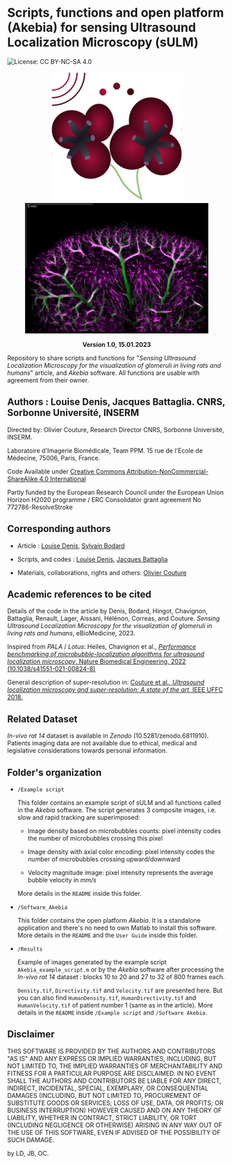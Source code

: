 # Scripts, functions and open platform (Akebia) for sensing Ultrasound Localization Microscopy (sULM)

![License: CC BY-NC-SA 4.0](https://img.shields.io/badge/License-CC%20BY--NC--SA%204.0-lightgrey.svg)

<p align="center">
<img src="/Images/logo_akebia.png" height="300">
<img src="/Images/Rat14Kidney_Density.png" height="300">
</p>
<p align ="center">
<b>Version 1.0, 15.01.2023</b>
</p>

Repository to share scripts and functions for "_Sensing Ultrasound Localization Microscopy for the visualization of glomeruli in living rats and humans_" article, and <em>Akebia</em> software. All functions are usable with agreement from their owner.

## Authors : Louise Denis, Jacques Battaglia. CNRS, Sorbonne Université, INSERM 
Directed by: Olivier Couture, Research Director CNRS, Sorbonne Université, INSERM.

Laboratoire d'Imagerie Biomédicale, Team PPM. 15 rue de l'Ecole de Médecine, 75006, Paris, France.

Code Available under [Creative Commons Attribution-NonCommercial-ShareAlike 4.0 International](https://creativecommons.org/licenses/by-nc-sa/4.0/)  

Partly funded by the European Research Council under the European Union Horizon H2020 programme / ERC Consolidator grant agreement No 772786-ResolveStroke

## Corresponding authors
* Article : [Louise Denis](mailto:louise.denis@sorbonne-universite.fr), [Sylvain Bodard](mailto:sylvain.bodard@aphp.fr) 

* Scripts, and codes : [Louise Denis](mailto:louise.denis@sorbonne-universite.fr), [Jacques Battaglia](mailto:jacques.battaglia@sorbonne-universite.fr)

* Materials, collaborations, rights and others: [Olivier Couture](mailto:olivier.couture@sorbonne-universite.fr)

## Academic references to be cited
Details of the code in the article by Denis, Bodard, Hingot, Chavignon, Battaglia, Renault, Lager, Aissani, Hélénon, Correas, and Couture. _Sensing Ultrasound Localization Microscopy for the visualization of glomeruli in living rats and humans_, eBioMedicine, 2023. 

Inspired from <em>PALA</em> / <em>Lotus</em>: Heiles, Chavignon et al., [_Performance benchmarking of microbubble-localization algorithms for ultrasound localization microscopy_, Nature Biomedical Engineering, 2022 (10.1038/s41551-021-00824-8)](https://www.nature.com/articles/s41551-021-00824-8)

General description of super-resolution in: [Couture et al., _Ultrasound localization microscopy and super-resolution: A state of the art_, IEEE UFFC 2018.](https://doi.org/10.1109/TUFFC.2018.2850811)


## Related Dataset
_In-vivo rat 14_ dataset is available in <em>Zenodo</em> (10.5281/zenodo.6811910). Patients imaging data are not available due to ethical, medical and legislative considerations towards personal information. 

## Folder's organization
* `/Example script`

  This folder contains an example script of sULM and all functions called in the <em>Akebia</em> software. The script generates 3 composite images, i.e. slow and rapid tracking are superimposed: 

  * Image density based on microbubbles counts: pixel intensity codes the number of microbubbles crossing this pixel

  * Image density with axial color encoding: pixel intensity codes the number of microbubbles crossing upward/downward

  * Velocity magnitude image: pixel intensity represents the average bubble velocity in _mm/s_

  More details in the `README` inside this folder.

* `/Software_Akebia`

  This folder contains the open platform <em>Akebia</em>. It is a standalone application and there's no need to own Matlab to install this software. More details in the `README` and the `User Guide` inside this folder.

* `/Results`

  Example of images generated by the example script `Akebia_example_script.m` or by the <em>Akebia</em> software after processing the _In-vivo rat 14_ dataset : blocks 10 to 20 and 27 to 32 of 800 frames each.

  `Density.tif`, `Directivity.tif` and `Velocity.tif` are presented here. But you can also find `HumanDensity.tif`, `HumanDirectivity.tif` and `HumanVelocity.tif` of patient number 1 (same as in the article). More details in the `README` inside `/Example script` and `/Software Akebia`.

## Disclaimer
THIS SOFTWARE IS PROVIDED BY THE AUTHORS AND CONTRIBUTORS "AS IS" AND ANY EXPRESS OR IMPLIED WARRANTIES, INCLUDING, BUT NOT LIMITED TO, THE IMPLIED WARRANTIES OF MERCHANTABILITY AND FITNESS FOR A PARTICULAR PURPOSE ARE DISCLAIMED. IN NO EVENT SHALL THE AUTHORS AND CONTRIBUTORS BE LIABLE FOR ANY DIRECT, INDIRECT, INCIDENTAL, SPECIAL, EXEMPLARY, OR CONSEQUENTIAL DAMAGES (INCLUDING, BUT NOT LIMITED TO, PROCUREMENT OF SUBSTITUTE GOODS OR SERVICES; LOSS OF USE, DATA, OR PROFITS; OR BUSINESS INTERRUPTION) HOWEVER CAUSED AND ON ANY THEORY OF LIABILITY, WHETHER IN CONTRACT, STRICT LIABILITY, OR TORT (INCLUDING NEGLIGENCE OR OTHERWISE) ARISING IN ANY WAY OUT OF THE USE OF THIS SOFTWARE, EVEN IF ADVISED OF THE POSSIBILITY OF SUCH DAMAGE.

by LD, JB, OC.

